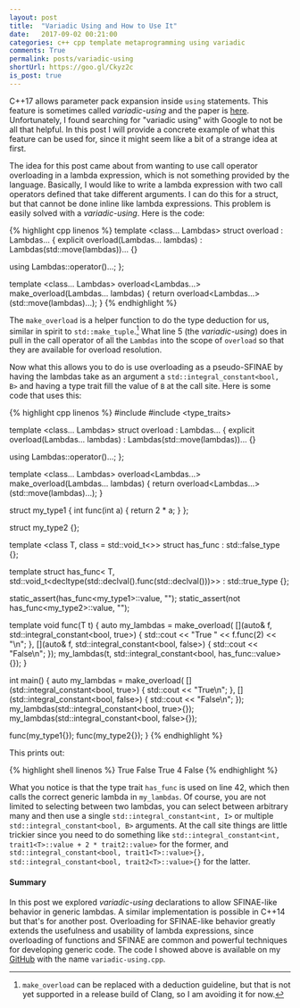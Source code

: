 ```yaml
---
layout: post
title:  "Variadic Using and How to Use It"
date:   2017-09-02 00:21:00
categories: c++ cpp template metaprogramming using variadic
comments: True
permalink: posts/variadic-using
shortUrl: https://goo.gl/Ckyz2c
is_post: true
---
```


C++17 allows parameter pack expansion inside `using` statements. This feature
is sometimes called *variadic-using* and the paper is
[here](http://www.open-std.org/jtc1/sc22/wg21/docs/papers/2016/p0195r2.html).
Unfortunately, I found searching for "variadic using" with Google to not be all
that helpful. In this post I will provide a concrete example of what this
feature can be used for, since it might seem like a bit of a strange idea at
first.

The idea for this post came about from wanting to use call operator overloading
in a lambda expression, which is not something provided by the language.
Basically, I would like to write a lambda expression with two call operators 
defined that take different arguments. I can do this for a struct, but that
cannot be done inline like lambda expressions. This problem is easily solved
with a *variadic-using*. Here is the code:

{% highlight cpp linenos %}
template <class... Lambdas>
struct overload : Lambdas... {
  explicit overload(Lambdas... lambdas) : Lambdas(std::move(lambdas))... {}

  using Lambdas::operator()...;
};

template <class... Lambdas>
overload<Lambdas...> make_overload(Lambdas... lambdas) {
  return overload<Lambdas...>(std::move(lambdas)...);
}
{% endhighlight %}

The `make_overload` is a helper function to do the type deduction for us,
similar in spirit to `std::make_tuple`.[^1] What line 5
(the *variadic-using*) does in pull in the call operator
of all the `Lambdas` into the scope of `overload` so that they are
available for overload resolution.

Now what this allows you to do is use overloading as a pseudo-SFINAE by
having the lambdas take as an argument a `std::integral_constant<bool, B>`
and having a type trait fill the value of `B` at the call site. Here
is some code that uses this:

{% highlight cpp linenos %}
#include <iostream>
#include <type_traits>

template <class... Lambdas>
struct overload : Lambdas... {
  explicit overload(Lambdas... lambdas) : Lambdas(std::move(lambdas))... {}

  using Lambdas::operator()...;
};

template <class... Lambdas>
overload<Lambdas...> make_overload(Lambdas... lambdas) {
  return overload<Lambdas...>(std::move(lambdas)...);
}

struct my_type1 {
  int func(int a) { return 2 * a; }
};

struct my_type2 {};

template <class T, class = std::void_t<>>
struct has_func : std::false_type {};

template <class T>
struct has_func<
    T, std::void_t<decltype(std::declval<T>().func(std::declval<int>()))>>
    : std::true_type {};

static_assert(has_func<my_type1>::value, "");
static_assert(not has_func<my_type2>::value, "");

template <class T>
void func(T t) {
  auto my_lambdas = make_overload(
      [](auto& f, std::integral_constant<bool, true>) {
        std::cout << "True " << f.func(2) << "\n";
      },
      [](auto& f, std::integral_constant<bool, false>) {
        std::cout << "False\n";
      });
  my_lambdas(t, std::integral_constant<bool, has_func<T>::value>{});
}

int main() {
  auto my_lambdas = make_overload(
      [](std::integral_constant<bool, true>) { std::cout << "True\n"; },
      [](std::integral_constant<bool, false>) { std::cout << "False\n"; });
  my_lambdas(std::integral_constant<bool, true>{});
  my_lambdas(std::integral_constant<bool, false>{});

  func(my_type1{});
  func(my_type2{});
}
{% endhighlight %}

This prints out:

{% highlight shell linenos %}
True
False
True 4
False
{% endhighlight %}

What you notice is that the type trait `has_func` is used on line 42, which
then calls the correct generic lambda in `my_lambdas`. Of course, you are not
limited to selecting between two lambdas, you can select between arbitrary
many and then use a single `std::integral_constant<int, I>` or multiple
`std::integral_constant<bool, B>` arguments. At the call
site things are little trickier since you need to do something like
`std::integral_constant<int, trait1<T>::value + 2 * trait2::value>` for
the former, and
`std::integral_constant<bool, trait1<T>::value>{},
std::integral_constant<bool, trait2<T>::value>{}` for the latter.

#### Summary

In this post we explored *variadic-using* declarations to allow SFINAE-like
behavior in generic lambdas. A similar implementation is possible in C++14
but that's for another post. Overloading for SFINAE-like behavior greatly
extends the usefulness and usability of lambda expressions, since
overloading of functions and SFINAE are common and powerful techniques
for developing generic code. The code I showed above is available on my
[GitHub](https://github.com/nilsdeppe/template-metaprogramming-tutorials)
with the name `variadic-using.cpp`.

[^1]: `make_overload` can be replaced with a deduction guideline, but that
      is not yet supported in a release build of Clang, so I am avoiding it
      for now.
